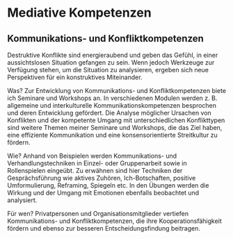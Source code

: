 # Mediative Kompetenzen
## Kommunikations- und Konfliktkompetenzen

Destruktive Konflikte sind energieraubend und geben das Gefühl, 
in einer aussichtslosen Situation gefangen zu sein. 
Wenn jedoch Werkzeuge zur Verfügung stehen, um die Situation zu analysieren, 
ergeben sich neue Perspektiven für ein konstruktives Miteinander.

Was? Zur Entwicklung von Kommunikations- und Konfliktkompetenzen biete ich Seminare und Workshops an. 
In verschiedenen Modulen werden z. B. allgemeine und interkulturelle 
Kommunikationskompetenzen besprochen und deren Entwicklung gefördert. 
Die Analyse möglicher Ursachen von Konflikten und der kompetente Umgang mit unterschiedlichen Konflikttypen 
sind weitere Themen meiner Seminare und Workshops, die das Ziel haben, 
eine effiziente Kommunikation und eine konsensorientierte Streitkultur zu fördern.

Wie? Anhand von Beispielen werden Kommunikations- und Verhandlungstechniken in 
Einzel- oder Gruppenarbeit sowie in Rollenspielen eingeübt. 
Zu erwähnen sind hier Techniken der Gesprächsführung wie aktives Zuhören, 
Ich-Botschaften, positive Umformulierung, Reframing, Spiegeln etc. 
In den Übungen werden die Wirkung und der Umgang mit Emotionen ebenfalls beobachtet und analysiert.

Für wen? Privatpersonen und Organisationsmitglieder vertiefen Kommunikations- und Konfliktkompetenzen, 
die ihre Kooperationsfähigkeit fördern und ebenso zur besseren Entscheidungsfindung beitragen.